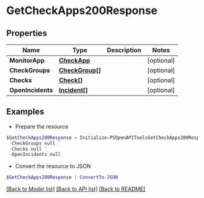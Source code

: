 # GetCheckApps200Response
## Properties

Name | Type | Description | Notes
------------ | ------------- | ------------- | -------------
**MonitorApp** | [**CheckApp**](CheckApp.md) |  | [optional] 
**CheckGroups** | [**CheckGroup[]**](CheckGroup.md) |  | [optional] 
**Checks** | [**Check[]**](Check.md) |  | [optional] 
**OpenIncidents** | [**Incident[]**](Incident.md) |  | [optional] 

## Examples

- Prepare the resource
```powershell
$GetCheckApps200Response = Initialize-PSOpenAPIToolsGetCheckApps200Response  -MonitorApp null `
 -CheckGroups null `
 -Checks null `
 -OpenIncidents null
```

- Convert the resource to JSON
```powershell
$GetCheckApps200Response | ConvertTo-JSON
```

[[Back to Model list]](../README.md#documentation-for-models) [[Back to API list]](../README.md#documentation-for-api-endpoints) [[Back to README]](../README.md)

